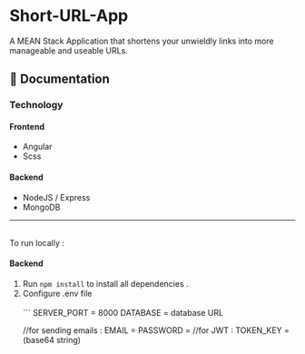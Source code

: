 # Short-URL-App
A MEAN Stack Application that shortens your unwieldly links into more manageable and useable URLs.
## 📖 Documentation
<h3>Technology</h3>
<h4>Frontend</h4>
<ul>
 <li>Angular</li>
 <li>Scss</li>
</ul>
<h4>Backend</h4>
<ul>
 <li>NodeJS / Express</li>
 <li>MongoDB</li>
</ul>
<hr>
<br/>
To run locally : <br/>
<h4>Backend</h4>
<ol>

<li> Run <code>npm install</code> to install all dependencies .</li>
<li> Configure .env file </li>
<br/>
```
SERVER_PORT = 8000
DATABASE = database URL 

//for sending emails :
EMAIL = 
PASSWORD = 
//for JWT :
TOKEN_KEY = (base64 string)
```
